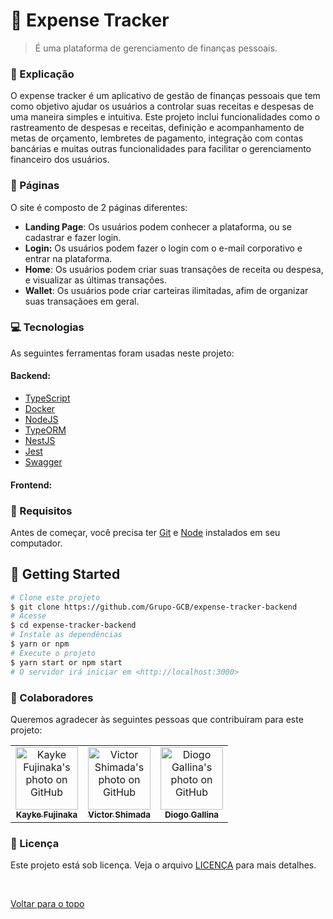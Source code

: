 # 💸 Expense Tracker

> É uma plataforma de gerenciamento de finanças pessoais.

### 📄 Explicação

O expense tracker é um aplicativo de gestão de finanças pessoais que tem como objetivo ajudar os usuários a controlar suas receitas e despesas de uma maneira simples e intuitiva. Este projeto inclui funcionalidades como o rastreamento de despesas e receitas, definição e acompanhamento de metas de orçamento, lembretes de pagamento, integração com contas bancárias e muitas outras funcionalidades para facilitar o gerenciamento financeiro dos usuários.

### 📁 Páginas

O site é composto de 2 páginas diferentes:

- **Landing Page**: Os usuários podem conhecer a plataforma, ou se cadastrar e fazer login.
- **Login:** Os usuários podem fazer o login com o e-mail corporativo e entrar na plataforma.
- **Home**: Os usuários podem criar suas transações de receita ou despesa, e visualizar as últimas transações.
- **Wallet**: Os usuários pode criar carteiras ilimitadas, afim de organizar suas transaçãoes em geral.

### 💻 Tecnologias

As seguintes ferramentas foram usadas neste projeto:

#### Backend:

- [TypeScript](https://www.typescriptlang.org/)
- [Docker](https://www.docker.com/)
- [NodeJS](https://nodejs.org/en)
- [TypeORM](https://typeorm.io/)
- [NestJS](https://nestjs.com/)
- [Jest](https://jestjs.io/pt-BR/)
- [Swagger](https://swagger.io/)

#### Frontend:

### 🧾 Requisitos

Antes de começar, você precisa ter [Git](https://git-scm.com) e [Node](https://nodejs.org/en/) instalados em seu computador.

## :checkered_flag: Getting Started

```bash
# Clone este projeto
$ git clone https://github.com/Grupo-GCB/expense-tracker-backend
# Acesse
$ cd expense-tracker-backend
# Instale as dependências
$ yarn or npm
# Execute o projeto
$ yarn start or npm start
# O servidor irá iniciar em <http://localhost:3000>
```

### 🤝 Colaboradores

Queremos agradecer às seguintes pessoas que contribuíram para este projeto:

<table>
  <tr>
    <td align="center">
      <a href="#">
        <img src="https://avatars.githubusercontent.com/u/98772000?s=400&u=80de9af672be7f75cc7a546838552cf63d5b82fe&v=4" width="100px;" alt="Kayke Fujinaka's photo on GitHub"/><br>
        <sub>
          <b>Kayke Fujinaka</b>
        </sub>
      </a>
    </td>
        <td align="center">
      <a href="#">
        <img src="https://avatars.githubusercontent.com/u/104167280?s=400&u=2765013deddc1f9560f94c0bcb5d4cb381359647&v=4" width="100px;" border-radius='50%' alt="Victor Shimada's photo on GitHub"/><br>
        <sub>
          <b>Victor Shimada</b>
        </sub>
      </a>
    </td>
        <td align="center">
      <a href="#">
        <img src="https://avatars.githubusercontent.com/u/88459755?v=4" width="100px;" border-radius='50%' alt="Diogo Gallina's photo on GitHub"/><br>
        <sub>
          <b>Diogo Gallina</b>
        </sub>
      </a>
    </td>
  </tr>
</table>

### 📝 Licença

Este projeto está sob licença. Veja o arquivo [LICENÇA](LICENSE.md) para mais detalhes.

&#xa0;

<a href="#top">Voltar para o topo</a>
